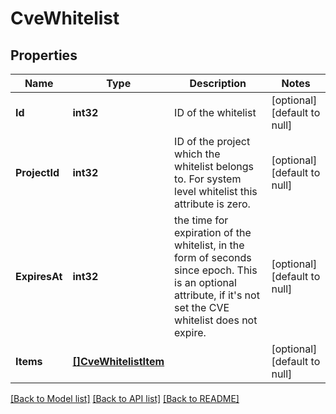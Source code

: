 # CveWhitelist

## Properties
Name | Type | Description | Notes
------------ | ------------- | ------------- | -------------
**Id** | **int32** | ID of the whitelist | [optional] [default to null]
**ProjectId** | **int32** | ID of the project which the whitelist belongs to.  For system level whitelist this attribute is zero. | [optional] [default to null]
**ExpiresAt** | **int32** | the time for expiration of the whitelist, in the form of seconds since epoch.  This is an optional attribute, if it&#39;s not set the CVE whitelist does not expire. | [optional] [default to null]
**Items** | [**[]CveWhitelistItem**](CVEWhitelistItem.md) |  | [optional] [default to null]

[[Back to Model list]](../README.md#documentation-for-models) [[Back to API list]](../README.md#documentation-for-api-endpoints) [[Back to README]](../README.md)


